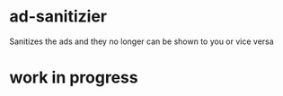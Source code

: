 # ad-sanitizier
Sanitizes the ads and they no longer can be shown to you or vice versa

# work in progress
